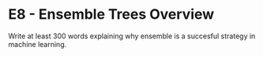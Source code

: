 # E8 - Ensemble Trees Overview

Write at least 300 words explaining why ensemble is a succesful strategy in machine learning.
